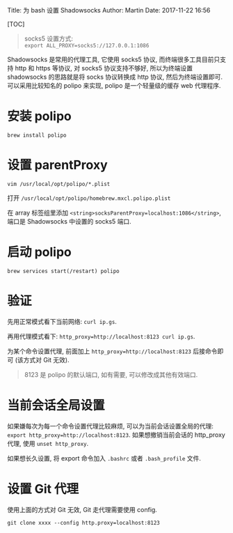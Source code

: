 Title: 为 bash 设置 Shadowsocks
Author: Martin
Date: 2017-11-22 16:56

[TOC]

> socks5 设置方式:<br>
> `export ALL_PROXY=socks5://127.0.0.1:1086`

Shadowsocks 是常用的代理工具, 它使用 socks5 协议, 而终端很多工具目前只支持 http 和 https 等协议, 对 socks5 协议支持不够好, 所以为终端设置 shadowsocks 的思路就是将 socks 协议转换成 http 协议, 然后为终端设置即可. 可以采用比较知名的 polipo 来实现, polipo 是一个轻量级的缓存 web 代理程序.

# 安装 polipo
`brew install polipo`

# 设置 parentProxy
`vim /usr/local/opt/polipo/*.plist`

打开 `/usr/local/opt/polipo/homebrew.mxcl.polipo.plist`

在 array 标签组里添加 `<string>socksParentProxy=localhost:1086</string>`, 端口是 Shadowsocks 中设置的 socks5 端口.

# 启动 polipo
`brew services start(/restart) polipo`

# 验证
先用正常模式看下当前网络: `curl ip.gs`.

再用代理模式看下: `http_proxy=http://localhost:8123 curl ip.gs`.

为某个命令设置代理, 前面加上 `http_proxy=http://localhost:8123` 后接命令即可 (该方式对 Git 无效).

> 8123 是 polipo 的默认端口, 如有需要, 可以修改成其他有效端口.

# 当前会话全局设置
如果嫌每次为每一个命令设置代理比较麻烦, 可以为当前会话设置全局的代理: `export http_proxy=http://localhost:8123`.  如果想撤销当前会话的 http_proxy 代理, 使用 `unset http_proxy`.

如果想长久设置, 将 export 命令加入 `.bashrc` 或者 `.bash_profile` 文件.

# 设置 Git 代理
使用上面的方式对 Git 无效, Git 走代理需要使用 config.

`git clone xxxx --config http.proxy=localhost:8123`
